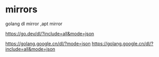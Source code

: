 # mirrors
golang dl mirror  ,apt mirror


https://go.dev/dl/?include=all&mode=json

https://golang.google.cn/dl/?mode=json
https://golang.google.cn/dl/?include=all&mode=json